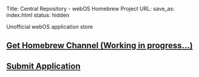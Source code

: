Title: Central Repository - webOS Homebrew Project
URL: 
save_as: index.html
status: hidden

Unofficial webOS application store

## [Get Homebrew Channel (Working in progress...)](https://github.com/webosbrew/webos-homebrew-channel)

## [Submit Application](/submit)